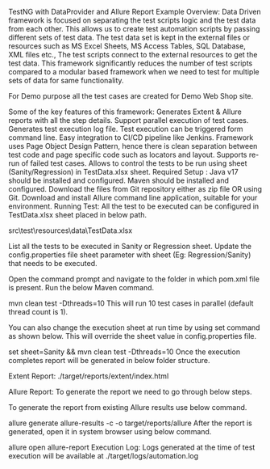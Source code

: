 TestNG with DataProvider and Allure Report Example
Overview:
Data Driven framework is focused on separating the test scripts logic and the test data from each other. This allows us to create test automation scripts by passing different sets of test data. The test data set is kept in the external files or resources such as MS Excel Sheets, MS Access Tables, SQL Database, XML files etc., The test scripts connect to the external resources to get the test data. This framework significantly reduces the number of test scripts compared to a modular based framework when we need to test for multiple sets of data for same functionality.

For Demo purpose all the test cases are created for Demo Web Shop site.

Some of the key features of this framework:
Generates Extent & Allure reports with all the step details.
Support parallel execution of test cases.
Generates test execution log file.
Test execution can be triggered form command line.
Easy integration to CI/CD pipeline like Jenkins.
Framework uses Page Object Design Pattern, hence there is clean separation between test code and page specific code such as locators and layout.
Supports re-run of failed test cases.
Allows to control the tests to be run using sheet (Sanity/Regression) in TestData.xlsx sheet.
Required Setup :
Java v17 should be installed and configured.
Maven should be installed and configured.
Download the files from Git repository either as zip file OR using Git.
Download and install Allure command line application, suitable for your environment.
Running Test:
All the test to be executed can be configured in TestData.xlsx sheet placed in below path.

src\test\resources\data\TestData.xlsx

List all the tests to be executed in Sanity or Regression sheet. Update the config.properties file sheet parameter with sheet (Eg: Regression/Sanity) that needs to be executed.

Open the command prompt and navigate to the folder in which pom.xml file is present. Run the below Maven command.

mvn clean test -Dthreads=10
This will run 10 test cases in parallel (default thread count is 1).

You can also change the execution sheet at run time by using set command as shown below. This will override the sheet value in config.properties file.

set sheet=Sanity && mvn clean test -Dthreads=10
Once the execution completes report will be generated in below folder structure.

Extent Report: ./target/reports/extent/index.html

Allure Report: To generate the report we need to go through below steps.

To generate the report from existing Allure results use below command.

allure generate allure-results -c -o target/reports/allure
After the report is generated, open it in system browser using below command.

allure open allure-report
Execution Log: Logs generated at the time of test execution will be available at ./target/logs/automation.log
